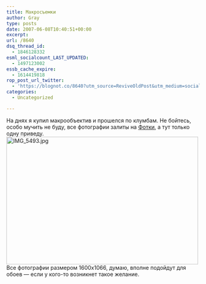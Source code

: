 ```yaml
---
title: Макросъемки
author: Gray
type: posts
date: 2007-06-08T10:40:51+00:00
excerpt:
url: /8640
dsq_thread_id:
  - 1846128332
esml_socialcount_LAST_UPDATED:
  - 1497123002
essb_cache_expire:
  - 1614419818
rop_post_url_twitter:
  - 'https://blognot.co/8640?utm_source=ReviveOldPost&utm_medium=social&utm_campaign=ReviveOldPost'
categories:
  - Uncategorized

---
```








На днях я купил макрообъектив и прошелся по клумбам. Не бойтесь, особо мучить не буду, все фотографии залиты на <a href="http://fotki.yandex.ru/users/gray7400/album/511/" target="_blank">Фотки</a>, а тут только одну приведу.  
[<img src="http://img.fotki.yandex.ru/get/1/gray7400.29/0_bf3_81d9b7ab_L" width="500" height="333" alt="IMG_5493.jpg" border="0" />][1]  
Все фотографии размером 1600х1066, думаю, вполне подойдут для обоев &#8212; если у кого-то возникнет такое желание.

 [1]: http://fotki.yandex.ru/users/gray7400/view/3059/